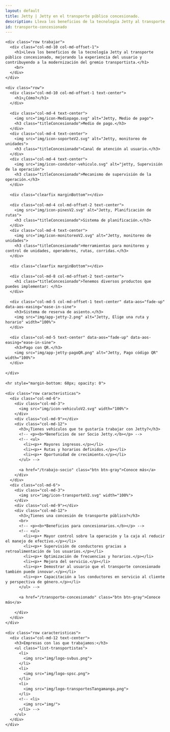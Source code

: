 ```yaml
---
layout: default
title: Jetty | Jetty en el transporte público concesionado.
description: Lleva los beneficios de la tecnología Jetty al transporte público concesionado.
id: transporte-concesionado
---
```


<div class="container-fluid gradient">
  <div class="container concesionado">

    <div class="row trabajar">
      <div class="col-md-10 col-md-offset-1">
        <h1>Lleva los beneficios de la tecnología Jetty al transporte público concesionado, mejorando la experiencia del usuario y contribuyendo a la modernización del gremio transportista.</h1>
        <br>
      </div>
    </div>

    <div class="row">
      <div class="col-md-10 col-md-offset-1 text-center">
        <h1>¿Cómo?</h1>
      </div>

      <div class="col-md-4 text-center">
        <img src="img/icon-Mediopago.svg" alt="Jetty, Medio de pago">
        <h3 class="titleConcesionado">Medio de pago.</h3>
      </div>
      <div class="col-md-4 text-center">
        <img src="img/icon-soporteV2.svg" alt="Jetty, monitoreo de unidades">
        <h3 class="titleConcesionado">Canal de atención al usuario.</h3>
      </div>
      <div class="col-md-4 text-center">
        <img src="img/icon-condutor-vehiculo.svg" alt="jetty, Supervisión de la operación">
        <h3 class="titleConcesionado">Mecanismo de supervisión de la operación.</h3>
      </div>

      <div class="clearfix marginBottom"></div>

      <div class="col-md-4 col-md-offset-2 text-center">
        <img src="img/icon-pinesV2.svg" alt="Jetty, Planificación de rutas">
        <h3 class="titleConcesionado">Sistema de planificación.</h3>
      </div>
      <div class="col-md-4 text-center">
        <img src="img/icon-monitoreoV2.svg" alt="Jetty, monitoreo de unidades">
        <h3 class="titleConcesionado">Herramientas para monitoreo y control de unidades, operadores, rutas, corridas.</h3>
      </div>

      <div class="clearfix marginBottom"></div>

      <div class="col-md-8 col-md-offset-2 text-center">
        <h1 class="titleConcesionado">Tenemos diversos productos que puedes implementar: </h1>
      </div>

      <div class="col-md-5 col-md-offset-1 text-center" data-aos="fade-up" data-aos-easing="ease-in-sine">
        <h3>Sistema de reserva de asiento.</h3>
        <img src="img/app-jetty-2.png" alt="Jetty, Elige una ruta y horario" width="100%">
      </div>

      <div class="col-md-5 text-center" data-aos="fade-up" data-aos-easing="ease-in-sine">
        <h3>Pago con QR.</h3>
        <img src="img/app-jetty-pagoQR.png" alt="Jetty, Pago código QR" width="100%">
      </div>

    </div>

    <hr style="margin-bottom: 60px; opacity: 0">

    <div class="row caracteristicas">
      <div class="col-md-6">
        <div class="col-md-3">
          <img src="img/icon-vehiculoV2.svg" width="100%">
        </div>
        <div class="col-md-9"></div>
        <div class="col-md-12">
          <h3>¿Tienes vehículos que te gustaría trabajar con Jetty?</h3>
          <!-- <p><b>*Beneficios de ser Socio Jetty.</b></p> -->
          <!-- <ul>
            <li><p>• Mayores ingresos.</p></li>
            <li><p>• Rutas y horarios definidos.</p></li>
            <li><p>• Oportunidad de crecimiento.</p></li>
          </ul> -->

          <a href="/trabajo-socio" class="btn btn-gray">Conoce más</a>
        </div>
      </div>
      <div class="col-md-6">
        <div class="col-md-3">
          <img src="img/icon-transporteV2.svg" width="100%">
        </div>
        <div class="col-md-9"></div>
        <div class="col-md-12">
          <h3>¿Tienes una concesión de transporte público?</h3>
          <br>
          <!-- <p><b>*Beneficios para concesionarios.</b></p> -->
          <!-- <ul>
            <li><p>• Mayor control sobre la operación y la caja al reducir el manejo de efectivo.</p></li>
            <li><p>• Supervisión de conductores gracias a retroalimentación de los usuarios.</p></li>
            <li><p>• Optimización de frecuencias y horarios.</p></li>
            <li><p>• Mejora del servicio.</p></li>
            <li><p>• Demostrar al usuario que el transporte concesionado también puede innovar.</p></li>
            <li><p>• Capacitación a los conductores en servicio al cliente y perspectiva de género.</p></li>
          </ul> -->

          <a href="/transporte-concesionado" class="btn btn-gray">Conoce más</a>

        </div>
      </div>
    </div>

    <div class="row caracteristicas">
      <div class="col-md-12 text-center">
        <h3>Empresas con las que trabajamos:</h3>
        <ul class="list-transportistas">
          <li>
            <img src="img/logo-svbus.png">
          </li>
          <li>
            <img src="img/logo-spsc.png">
          </li>
          <li>
            <img src="img/logo-transportesTangamanga.png">
          </li>
          <!-- <li>
            <img src="img/">
          </li> -->
        </ul>
      </div>
    </div>

  </div>
</div>

